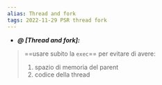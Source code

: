 ```yaml
---
alias: Thread and fork
tags: 2022-11-29 PSR thread fork
---
```


- ***@ [Thread and fork]:***
> ==usare subito la `exec`== per evitare di avere:
> 1. spazio di memoria del parent
> 2. codice della thread

<!--ID: 1670236970266-->

